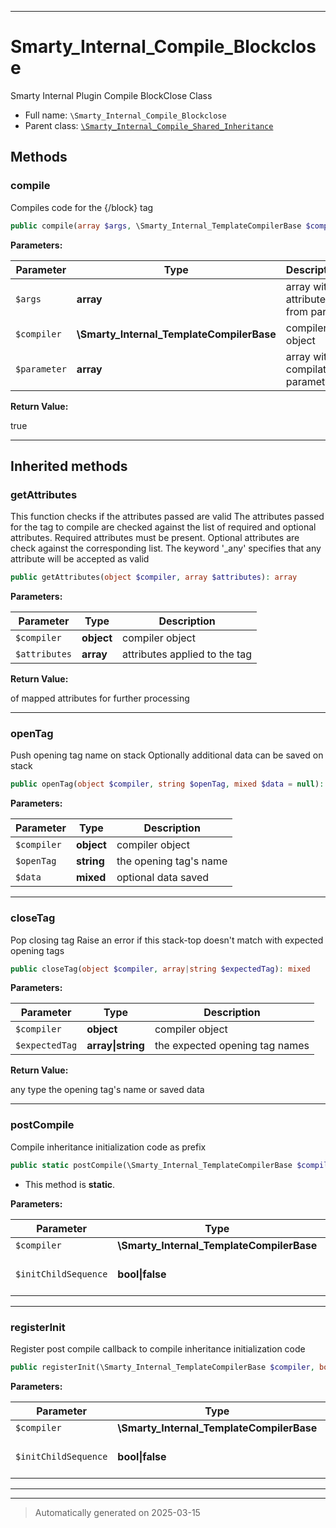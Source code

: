 ***

# Smarty_Internal_Compile_Blockclose

Smarty Internal Plugin Compile BlockClose Class



* Full name: `\Smarty_Internal_Compile_Blockclose`
* Parent class: [`\Smarty_Internal_Compile_Shared_Inheritance`](./Smarty_Internal_Compile_Shared_Inheritance.md)




## Methods


### compile

Compiles code for the {/block} tag

```php
public compile(array $args, \Smarty_Internal_TemplateCompilerBase $compiler, array $parameter): bool
```








**Parameters:**

| Parameter | Type | Description |
|-----------|------|-------------|
| `$args` | **array** | array with attributes from parser |
| `$compiler` | **\Smarty_Internal_TemplateCompilerBase** | compiler object |
| `$parameter` | **array** | array with compilation parameter |


**Return Value:**

true




***


## Inherited methods


### getAttributes

This function checks if the attributes passed are valid
The attributes passed for the tag to compile are checked against the list of required and
optional attributes. Required attributes must be present. Optional attributes are check against
the corresponding list. The keyword '_any' specifies that any attribute will be accepted
as valid

```php
public getAttributes(object $compiler, array $attributes): array
```








**Parameters:**

| Parameter | Type | Description |
|-----------|------|-------------|
| `$compiler` | **object** | compiler object |
| `$attributes` | **array** | attributes applied to the tag |


**Return Value:**

of mapped attributes for further processing




***

### openTag

Push opening tag name on stack
Optionally additional data can be saved on stack

```php
public openTag(object $compiler, string $openTag, mixed $data = null): mixed
```








**Parameters:**

| Parameter | Type | Description |
|-----------|------|-------------|
| `$compiler` | **object** | compiler object |
| `$openTag` | **string** | the opening tag&#039;s name |
| `$data` | **mixed** | optional data saved |





***

### closeTag

Pop closing tag
Raise an error if this stack-top doesn't match with expected opening tags

```php
public closeTag(object $compiler, array|string $expectedTag): mixed
```








**Parameters:**

| Parameter | Type | Description |
|-----------|------|-------------|
| `$compiler` | **object** | compiler object |
| `$expectedTag` | **array&#124;string** | the expected opening tag names |


**Return Value:**

any type the opening tag's name or saved data




***

### postCompile

Compile inheritance initialization code as prefix

```php
public static postCompile(\Smarty_Internal_TemplateCompilerBase $compiler, bool|false $initChildSequence = false): mixed
```



* This method is **static**.




**Parameters:**

| Parameter | Type | Description |
|-----------|------|-------------|
| `$compiler` | **\Smarty_Internal_TemplateCompilerBase** |  |
| `$initChildSequence` | **bool&#124;false** | if true force child template |





***

### registerInit

Register post compile callback to compile inheritance initialization code

```php
public registerInit(\Smarty_Internal_TemplateCompilerBase $compiler, bool|false $initChildSequence = false): mixed
```








**Parameters:**

| Parameter | Type | Description |
|-----------|------|-------------|
| `$compiler` | **\Smarty_Internal_TemplateCompilerBase** |  |
| `$initChildSequence` | **bool&#124;false** | if true force child template |





***


***
> Automatically generated on 2025-03-15
